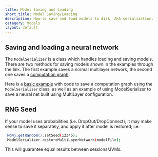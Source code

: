 ```yaml
---
title: Model Saving and Loading
short_title: Model Saving/Loading
description: How-to save and load models to disk, AKA serialization.
category: Models
layout: default
---
```


## Saving and loading a neural network

The `ModelSerializer` is a class which handles loading and saving models. There are two methods for saving models shown in the examples through the link. The first example saves a normal multilayer network, the second one saves a [computation graph](https://deeplearning4j.org/compgraph).

Here is a [basic example](https://github.com/deeplearning4j/dl4j-examples/tree/master/dl4j-examples/src/main/java/org/deeplearning4j/examples/misc/modelsaving) with code to save a computation graph using the `ModelSerializer` class, as well as an example of using ModelSerializer to save a neural net built using MultiLayer configuration.

## RNG Seed

If your model uses probabilities (i.e. DropOut/DropConnect), it may make sense to save it separately, and apply it after model is restored; i.e:

```bash
 Nd4j.getRandom().setSeed(12345);
 ModelSerializer.restoreMultiLayerNetwork(modelFile);
```

This will guarantee equal results between sessions/JVMs.